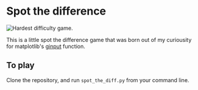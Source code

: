 # Spot the difference

![Hardest difficulty game.](./figures/extreme_game_finished.jpg)

This is a little spot the difference game that was born out of my curiousity for matplotlib's
[ginput](https://matplotlib.org/stable/api/_as_gen/matplotlib.pyplot.ginput.html) function.

## To play

Clone the repository, and run `spot_the_diff.py` from your command line.
